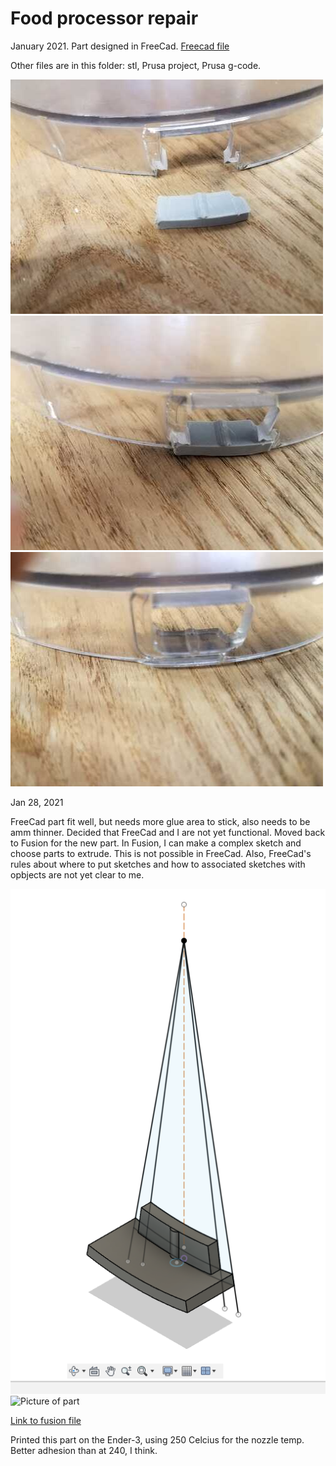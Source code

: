 # Food processor repair

January 2021.  Part designed in FreeCad.  [Freecad file](./food_proc_001.FCStd)

Other files are in this folder:  stl, Prusa project, Prusa g-code.

![picture](./part.jpg)
![picture](./part_glued.jpg)
![picture](./original.jpg)

Jan 28, 2021

FreeCad part fit well, but needs more glue area to stick, also needs to be amm thinner.  Decided that FreeCad and I are not yet functional.  Moved back to Fusion for the new part.  In Fusion, I can make a complex sketch and choose parts to extrude.  This is not possible in FreeCad.  Also, FreeCad's rules about where to put sketches and how to associated sketches with opbjects are not yet clear to me.  

![Fusion screenshot](./Processor_fusion.png)
![Picture of part]()

[Link to fusion file](./Food_proc_partv2.f3d)

Printed this part on the Ender-3, using 250 Celcius for the nozzle temp.  Better adhesion than at 240, I think.


